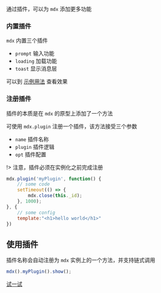 通过插件，可以为 `mdx` 添加更多功能

### 内置插件

`mdx` 内置三个插件

* `prompt` 输入功能
* `loading` 加载功能
* `toast` 显示消息层

可以到 [示例用法](adv) 查看效果

### 注册插件

插件的本质是在 `mdx` 的原型上添加了一个方法

可使用 `mdx.plugin` 注册一个插件，该方法接受三个参数

* `name` 插件名称
* `plugin` 插件逻辑
* `opt` 插件配置

!> 注意，插件必须在实例化之前完成注册

``` js
mdx.plugin('myPlugin', function() {
    // some code
    setTimeout(() => {
        mdx.close(this._id);
    }, 1000);
}, {
    // some config
    template:"<h1>hello world</h1>"
})
```

## 使用插件

插件名称会自动注册为 `mdx` 实例上的一个方法，并支持链式调用

``` js
mdx().myPlugin().show();
```
<a href='javascript:; ' onclick="mdx().myPlugin().show()">试一试</a>

